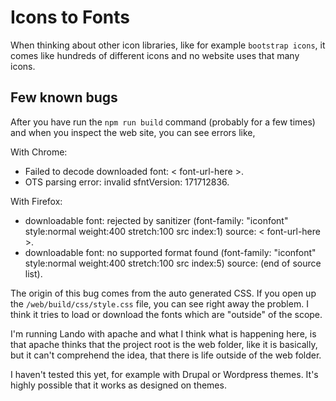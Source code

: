 # Icons to Fonts

When thinking about other icon libraries, like for example `bootstrap icons`, it comes like hundreds of different icons and no website uses that many icons.

## Few known bugs

After you have run the `npm run build` command (probably for a few times) and when you inspect the web site, you can see errors like,

With Chrome:

- Failed to decode downloaded font: < font-url-here >.
- OTS parsing error: invalid sfntVersion: 171712836.

With Firefox:

- downloadable font: rejected by sanitizer (font-family: "iconfont" style:normal weight:400 stretch:100 src index:1) source: < font-url-here >.
- downloadable font: no supported format found (font-family: "iconfont" style:normal weight:400 stretch:100 src index:5) source: (end of source list).

The origin of this bug comes from the auto generated CSS. If you open up the `/web/build/css/style.css` file, you can see right away the problem. I think it tries to load or download the fonts which are "outside" of the scope.

I'm running Lando with apache and what I think what is happening here, is that apache thinks that the project root is the web folder, like it is basically, but it can't comprehend the idea, that there is life outside of the web folder.

I haven't tested this yet, for example with Drupal or Wordpress themes. It's highly possible that it works as designed on themes.
